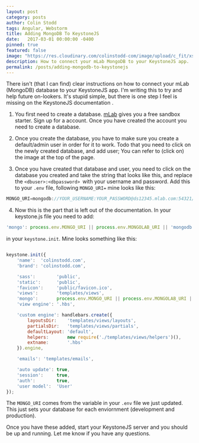 ```yaml
---
layout: post
category: posts
author: Colin Stodd
tags: Angular, Webstorm
title: Adding MongoDB To KeystoneJS
date:   2017-03-01 00:00:00 -0400
pinned: true
featured: false
image: "https://res.cloudinary.com/colinstodd-com/image/upload/c_fit/xsp7s0ofqlpqzdeb2boc.png"
description: How to connect your mLab MongoDB to your KeystoneJS app.
permalink: /posts/adding-mongodb-to-keystonejs
---
```


 There isn't (that I can find) clear instructions on how to connect your mLab (MongoDB) database to your KeystoneJS app. I'm writing this to try and help future on-lookers. It's stupid simple, but there is one step I feel is missing on the KeystoneJS documentation .

1. You first need to create a database. <a href="https://mlab.com/" target="_blank">mLab</a> gives you a free sandbox starter. Sign up for a account. Once you have created the account you need to create a database.

2. Once you create the database, you have to make sure you create a default/admin user in order for it to work. Todo that you need to click on the newly created database, and add user; You can refer to (click on) the image at the top of the page.

3. Once you have created that database and user, you need to click on the database you created and take the string that looks like this, and replace the `<dbuser>:<dbpassword> `with your username and password. Add this to your `.env` file, following `MONGO_URI=` mine looks like this:


```javascript
MONGO_URI=mongodb://YOUR_USERNAME:YOUR_PASSWORD@ds12345.mlab.com:54321/colinstoddcom
```

4. Now this is the part that is left out of the documentation. In your keystone.js file you need to add:

```javascript
'mongo': process.env.MONGO_URI || process.env.MONGOLAB_URI || 'mongodb://localhost/colinstodd',
```

in your `keystone.init`. Mine looks something like this:

```javascript

keystone.init({
    'name':  'colinstodd.com',
    'brand': 'colinstodd.com',

    'sass':        'public',
    'static':      'public',
    'favicon':     'public/favicon.ico',
    'views':       'templates/views',
    'mongo':       process.env.MONGO_URI || process.env.MONGOLAB_URI || 'mongodb://localhost/colinstodd-com', // ADD HERE
    'view engine': '.hbs',

    'custom engine': handlebars.create({
        layoutsDir:    'templates/views/layouts',
        partialsDir:   'templates/views/partials',
        defaultLayout: 'default',
        helpers:       new require('./templates/views/helpers')(),
        extname:       '.hbs'
    }).engine,

    'emails': 'templates/emails',

    'auto update': true,
    'session':     true,
    'auth':        true,
    'user model':  'User'
});
```


The  `MONGO_URI` comes from the variable in your `.env` file we just updated. This just sets your database for each enviornment (development and production).

Once you have these added, start your KeystoneJS server and you should be up and running.  Let me know if you have any questions.